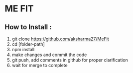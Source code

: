 # ME FIT
## How to Install : 
1) git clone https://github.com/aksharma27/MeFit
2) cd [folder-path]
3) npm install
4) make changes and commit the code
5) git push, add comments in github for proper clarification
6) wait for merge to complete